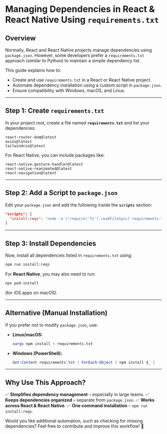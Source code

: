 # Managing Dependencies in React & React Native Using `requirements.txt`

## Overview
Normally, React and React Native projects manage dependencies using `package.json`. However, some developers prefer a `requirements.txt` approach (similar to Python) to maintain a simple dependency list.

This guide explains how to:
- Create and use `requirements.txt` in a React or React Native project.
- Automate dependency installation using a custom script in `package.json`.
- Ensure compatibility with Windows, macOS, and Linux.

---

## Step 1: Create `requirements.txt`
In your project root, create a file named **`requirements.txt`** and list your dependencies:

```
react-router-dom@latest
axios@latest
tailwindcss@latest
```
For React Native, you can include packages like:

```
react-native-gesture-handler@latest
react-native-reanimated@latest
react-navigation@latest
```

---

## Step 2: Add a Script to `package.json`
Edit your `package.json` and add the following inside the **`scripts`** section:

```json
"scripts": {
  "install:reqs": "node -e \"require('fs').readFileSync('requirements.txt', 'utf8').split('\\n').forEach(d => d && console.log(require('child_process').execSync('npm install ' + d, {stdio: 'inherit'})))\""
}
```

---

## Step 3: Install Dependencies
Now, install all dependencies listed in `requirements.txt` using:
```sh
npm run install:reqs
```

For **React Native**, you may also need to run:
```sh
npx pod-install
```
(for iOS apps on macOS).

---

## Alternative (Manual Installation)
If you prefer not to modify `package.json`, use:
- **Linux/macOS:**
  ```sh
  xargs npm install < requirements.txt
  ```
- **Windows (PowerShell):**
  ```powershell
  Get-Content requirements.txt | ForEach-Object { npm install $_ }
  ```

---

## Why Use This Approach?
✅ **Simplifies dependency management** – especially in large teams.
✅ **Keeps dependencies organized** – separate from `package.json`.
✅ **Works across React & React Native**.
✅ **One command installation** – `npm run install:reqs`.

Would you like additional automation, such as checking for missing dependencies? Feel free to contribute and improve this workflow! 🚀

